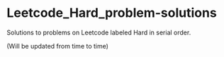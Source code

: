 # Leetcode_Hard_problem-solutions

Solutions to problems on Leetcode labeled Hard in serial order.

(Will be updated from time to time)
